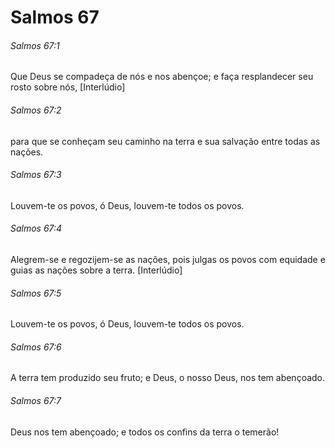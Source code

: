 # Salmos 67

###### Salmos 67:1

Que Deus se compadeça de nós e nos abençoe; e faça resplandecer seu rosto sobre nós, [Interlúdio]

###### Salmos 67:2

para que se conheçam seu caminho na terra e sua salvação entre todas as nações.

###### Salmos 67:3

Louvem-te os povos, ó Deus, louvem-te todos os povos.

###### Salmos 67:4

Alegrem-se e regozijem-se as nações, pois julgas os povos com equidade e guias as nações sobre a terra. [Interlúdio]

###### Salmos 67:5

Louvem-te os povos, ó Deus, louvem-te todos os povos.

###### Salmos 67:6

A terra tem produzido seu fruto; e Deus, o nosso Deus, nos tem abençoado.

###### Salmos 67:7

Deus nos tem abençoado; e todos os confins da terra o temerão!

